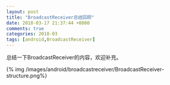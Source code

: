 ```yaml
---
layout: post
title: "BroadcastReceiver总结回顾"
date: 2018-03-17 21:37:44 +0800
comments: true
categories: 2018-03
tags: [android,BroadcastReceiver]
---
```

总结一下BroadcastReceiver的内容，欢迎补充。<!--more-->

{% img /images/android/broadcastreceiver/BroadcastReceiver-structure.png%}

